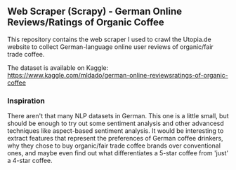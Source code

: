 ## Web Scraper (Scrapy) - German Online Reviews/Ratings of Organic Coffee

This repository contains the web scraper I used to crawl the Utopia.de website to collect German-language online user reviews of organic/fair trade coffee.

The dataset is available on Kaggle: https://www.kaggle.com/mldado/german-online-reviewsratings-of-organic-coffee

### Inspiration
There aren't that many NLP datasets in German. This one is a little small, but should be enough to try out some sentiment analysis and other advancesd techniques like aspect-based sentiment analysis. It would be interesting to extract features that represent the preferences of German coffee drinkers, why they chose to buy organic/fair trade coffee brands over conventional ones, and maybe even find out what differentiates a 5-star coffee from 'just' a 4-star coffee.
